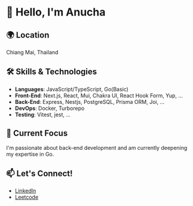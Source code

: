 # 👋 Hello, I'm Anucha

## 🌍 Location
Chiang Mai, Thailand

## 🛠️ Skills & Technologies
- **Languages**: JavaScript/TypeScript, Go(Basic)
- **Front-End**: Next.js, React, Mui, Chakra UI, React Hook Form, Yup, ...
- **Back-End**: Express, Nestjs, PostgreSQL, Prisma ORM, Joi, ...
- **DevOps**: Docker, Turborepo
- **Testing**: Vitest, jest, ...

## 🚀 Current Focus
I'm passionate about back-end development and am currently deepening my expertise in Go.

## 📫 Let's Connect!
- [LinkedIn](https://www.linkedin.com/in/a-nu-anucha-7200bb154/)
- [Leetcode](https://leetcode.com/u/anuchataowkaen/)
